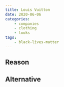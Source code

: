 ```yaml
---
title: Louis Vuitton
date: 2020-06-06
categories:
    - companies
    - clothing
    - looks
tags:
    - black-lives-matter
---
```


## Reason


## Alternative


